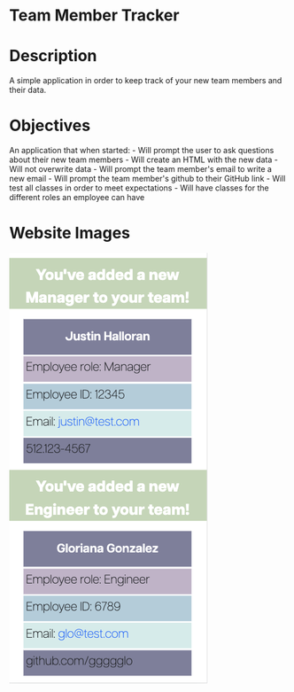 # Team Member Tracker

# Description
A simple application in order to keep track of your new team members and their data. 

# Objectives
An application that when started:
    - Will prompt the user to ask questions about their new team members
    - Will create an HTML with the new data
    - Will not overwrite data
    - Will prompt the team member's email to write a new email
    - Will prompt the team member's github to their GitHub link
    - Will test all classes in order to meet expectations
    - Will have classes for the different roles an employee can have

# Website Images
![image1](./assets/images/web1.png)